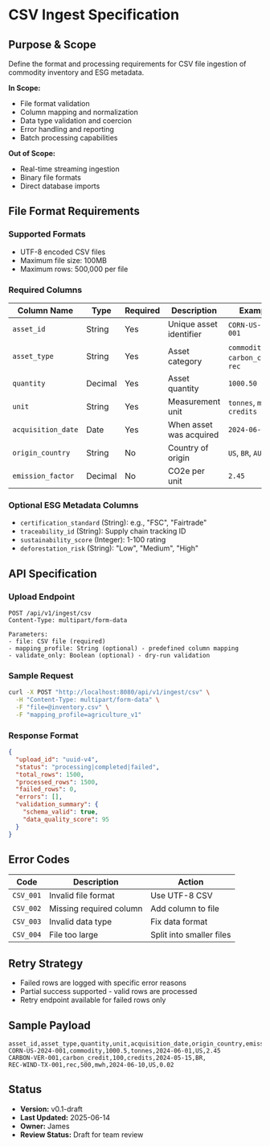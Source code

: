 # CSV Ingest Specification

## Purpose & Scope
Define the format and processing requirements for CSV file ingestion of commodity inventory and ESG metadata.

**In Scope:**
- File format validation
- Column mapping and normalization
- Data type validation and coercion
- Error handling and reporting
- Batch processing capabilities

**Out of Scope:**
- Real-time streaming ingestion
- Binary file formats
- Direct database imports

## File Format Requirements

### Supported Formats
- UTF-8 encoded CSV files
- Maximum file size: 100MB
- Maximum rows: 500,000 per file

### Required Columns
| Column Name | Type | Required | Description | Example |
|-------------|------|----------|-------------|---------|
| `asset_id` | String | Yes | Unique asset identifier | `CORN-US-2024-001` |
| `asset_type` | String | Yes | Asset category | `commodity`, `carbon_credit`, `rec` |
| `quantity` | Decimal | Yes | Asset quantity | `1000.50` |
| `unit` | String | Yes | Measurement unit | `tonnes`, `mwh`, `credits` |
| `acquisition_date` | Date | Yes | When asset was acquired | `2024-06-01` |
| `origin_country` | String | No | Country of origin | `US`, `BR`, `AU` |
| `emission_factor` | Decimal | No | CO2e per unit | `2.45` |

### Optional ESG Metadata Columns
- `certification_standard` (String): e.g., "FSC", "Fairtrade"
- `traceability_id` (String): Supply chain tracking ID
- `sustainability_score` (Integer): 1-100 rating
- `deforestation_risk` (String): "Low", "Medium", "High"

## API Specification

### Upload Endpoint
```
POST /api/v1/ingest/csv
Content-Type: multipart/form-data

Parameters:
- file: CSV file (required)
- mapping_profile: String (optional) - predefined column mapping
- validate_only: Boolean (optional) - dry-run validation
```

### Sample Request
```bash
curl -X POST "http://localhost:8080/api/v1/ingest/csv" \
  -H "Content-Type: multipart/form-data" \
  -F "file=@inventory.csv" \
  -F "mapping_profile=agriculture_v1"
```

### Response Format
```json
{
  "upload_id": "uuid-v4",
  "status": "processing|completed|failed",
  "total_rows": 1500,
  "processed_rows": 1500,
  "failed_rows": 0,
  "errors": [],
  "validation_summary": {
    "schema_valid": true,
    "data_quality_score": 95
  }
}
```

## Error Codes
| Code | Description | Action |
|------|-------------|--------|
| `CSV_001` | Invalid file format | Use UTF-8 CSV |
| `CSV_002` | Missing required column | Add column to file |
| `CSV_003` | Invalid data type | Fix data format |
| `CSV_004` | File too large | Split into smaller files |

## Retry Strategy
- Failed rows are logged with specific error reasons
- Partial success supported - valid rows are processed
- Retry endpoint available for failed rows only

## Sample Payload
```csv
asset_id,asset_type,quantity,unit,acquisition_date,origin_country,emission_factor
CORN-US-2024-001,commodity,1000.5,tonnes,2024-06-01,US,2.45
CARBON-VER-001,carbon_credit,100,credits,2024-05-15,BR,
REC-WIND-TX-001,rec,500,mwh,2024-06-10,US,0.02
```

## Status
- **Version:** v0.1-draft  
- **Last Updated:** 2025-06-14  
- **Owner:** James  
- **Review Status:** Draft for team review 